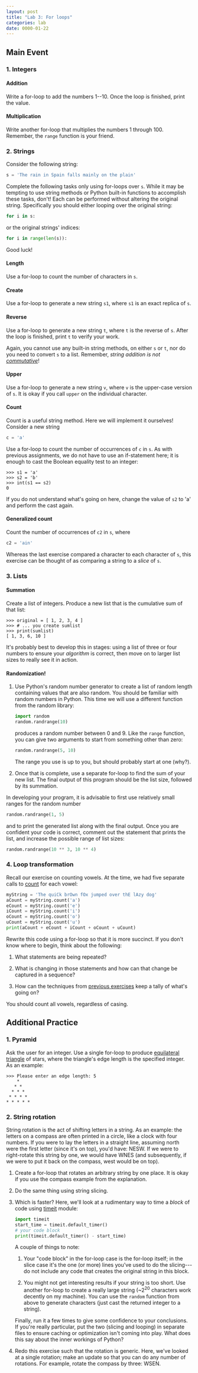 ```yaml
---
layout: post
title: "Lab 3: For loops"
categories: lab
date: 0000-01-22
---
```


## Main Event


### <a name="integers"></a>1. Integers
#### <a name="integers:addition"></a>Addition

Write a for-loop to add the numbers 1--10. Once the loop is finished,
print the value.

#### <a name="integers:multiplication"></a>Multiplication

Write another for-loop that multiplies the numbers 1 through 100. Remember, the `range` function is your friend.


### <a name="strings"></a>2. Strings
Consider the following string:

```python
s = 'The rain in Spain falls mainly on the plain'
```

Complete the following tasks only using for-loops over `s`. While it
may be tempting to use string methods or Python built-in functions to
accomplish these tasks, don't! Each can be performed without altering
the original string. Specifically you should either looping over the
original string:

```python
for i in s:
```

or the original strings' indices:
```python
for i in range(len(s)):
```
Good luck!

#### <a name="strings:length"></a>Length

Use a for-loop to count the number of characters in `s`.

#### <a name="strings:creation"></a>Create

Use a for-loop to generate a new string `s1`, where `s1` is an exact
replica of `s`.

#### <a name="strings:reverse"></a>Reverse

Use a for-loop to generate a new string `t`, where `t` is the reverse
of `s`. After the loop is finished, print `t` to verify your
work.

Again, you cannot use any built-in string methods, on either `s` or
`t`, nor do you need to convert `s` to a list. Remember, *string
addition is not
[commutative](https://en.wikipedia.org/wiki/Commutative_property)*!

#### <a name="strings:upper"></a>Upper

Use a for-loop to generate a new string `v`, where `v` is the
upper-case version of `s`. It is okay if you call `upper` on the
individual character.

#### <a name="strings:count"></a>Count

Count is a useful string method. Here we will implement it ourselves!
Consider a new string

```python
c = 'a'
```

Use a for-loop to count the number of occurrences of `c` in `s`. As
with previous assignments, we do not have to use an if-statement here;
it is enough to cast the Boolean equality test to an integer:

```
>>> s1 = 'a'
>>> s2 = 'b'
>>> int(s1 == s2)
0
```

If you do not understand what's going on here, change the value of
`s2` to 'a' and perform the cast again.

#### <a name="strings:count-general"></a>Generalized count

Count the number of occurrences of `c2` in `s`, where

```python
c2 = 'ain'
```

Whereas the last exercise compared a character to each character of
`s`, this exercise can be thought of as comparing a string to a
*slice* of `s`.


### <a name="lists"></a>3. Lists

#### <a name="lists:summation"></a>Summation

Create a list of integers. Produce a new list that is the cumulative
sum of that list:

```
>>> original = [ 1, 2, 3, 4 ]
>>> # ... you create sumlist
>>> print(sumlist)
[ 1, 3, 6, 10 ]
```

It's probably best to develop this in stages: using a list of three
or four numbers to ensure your *algorithm* is correct, then move on
to larger list sizes to really see it in action.

#### <a name="lists:randomization"></a>Randomization!

1. Use Python's random number generator to create a list of random
   length containing values that are also random. You should be
   familiar with random numbers in Python. This time we will use a
   different function from the random library:

   ```python
   import random
   random.randrange(10)
   ```

   produces a random number between 0 and 9. Like the `range` function,
   you can give two arguments to start from something other than zero:

   ```python
   random.randrange(5, 10)
   ```

   The range you use is up to you, but should probably start at one
   (why?).

2. Once that is complete, use a separate for-loop to find the sum of
   your new list. The final output of this program should be the list
   size, followed by its summation.

In developing your program, it is advisable to first use relatively
small ranges for the random number

```python
random.randrange(1, 5)
```

and to print the generated list along with the final output. Once you
are confident your code is correct, comment out the statement that
prints the list, and increase the possible range of list sizes:

```python
random.randrange(10 ** 3, 10 ** 4)
```


### <a name="vowels"></a>4. Loop transformation
Recall our exercise on counting vowels. At the time, we had five
separate calls to
[count](https://docs.python.org/3/library/stdtypes.html#str.count) for
each vowel:

```python
myString = 'The quiCk brOwn fOx jumped over thE lAzy dog'
aCount = myString.count('a')
eCount = myString.count('e')
iCount = myString.count('i')
oCount = myString.count('o')
uCount = myString.count('u')
print(aCount + eCount + iCount + oCount + uCount)
```

Rewrite this code using a for-loop so that it is more succinct. If you
don't know where to begin, think about the following:

1. What statements are being repeated?

2. What is changing in those statements and how can that change be
   captured in a sequence?

3. How can the techniques from [previous
   exercises](#integers:addition) keep a tally of what's going on?

You should count all vowels, regardless of casing.


## Additional Practice


### <a name="pyramid"></a>1. Pyramid
Ask the user for an integer. Use a single for-loop to produce
[equilateral
triangle](https://en.wikipedia.org/wiki/Equilateral_triangle) of
stars, where the triangle's edge length is the specified integer. As
an example:
```
>>> Please enter an edge length: 5
    *
   * *
  * * *
 * * * *
* * * * *
```


### <a name="str-rotation"></a>2. String rotation
String rotation is the act of shifting letters in a string. As
an example: the letters on a compass are often printed in a circle,
like a clock with four numbers. If you were to lay the letters in a
straight line, assuming north were the first letter (since it's on
top), you'd have: NESW. If we were to right-rotate this string by
one, we would have WNES (and subsequently, if we were to put it back
on the compass, west would be on top).

1. Create a for-loop that rotates an arbitrary string by one place. It
   is okay if you use the compass example from the explanation.

2. Do the same thing using string slicing.

3. Which is faster? Here, we'll look at a rudimentary way to time a
   *block* of code using
   [timeit](https://docs.python.org/3/library/timeit.html) module:

   ```python
   import timeit
   start_time = timeit.default_timer()
   # your code block
   print(timeit.default_timer() - start_time)
   ```

   A couple of things to note:

   1. Your "code block" in the for-loop case is the for-loop itself;
      in the slice case it's the one (or more) lines you've used to do
      the slicing---do not include any code that creates the original
      string in this block.

   2. You might not get interesting results if your string is too
      short. Use another for-loop to create a really large string
      (~2<sup>20</sup> characters work decently on my machine). You
      can use the `random` function from above to generate characters
      (just cast the returned integer to a string).

   Finally, run it a few times to give some confidence to your
   conclusions. If you're really particular, put the two (slicing and
   looping) in separate files to ensure caching or optimization isn't
   coming into play. What does this say about the inner workings of
   Python?

4. Redo this exercise such that the rotation is generic. Here, we've
   looked at a single rotation; make an update so that you can do any
   number of rotations. For example, rotate the compass by three:
   WSEN.

